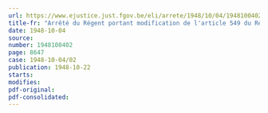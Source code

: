 ```yaml
---
url: https://www.ejustice.just.fgov.be/eli/arrete/1948/10/04/1948100402/justel
title-fr: "Arrêté du Régent portant modification de l'article 549 du Règlement général pour la protection du travail relatif à l'indication du poids sur les gros colis transportes par bateau"
date: 1948-10-04
source:
number: 1948100402
page: 8647
case: 1948-10-04/02
publication: 1948-10-22
starts:
modifies:
pdf-original:
pdf-consolidated:
---
```


